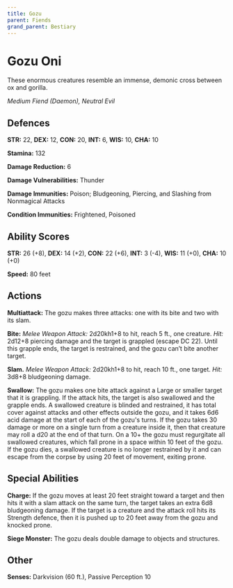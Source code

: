 ```yaml
---
title: Gozu
parent: Fiends
grand_parent: Bestiary
---
```


# Gozu Oni
These enormous creatures resemble an immense, demonic cross between ox and gorilla.

*Medium Fiend (Daemon), Neutral Evil*

## Defences
**STR:** 22, **DEX:** 12, **CON:** 20, **INT:** 6, **WIS:** 10, **CHA:** 10

**Stamina:** 132

**Damage Reduction:** 6

**Damage Vulnerabilities:** Thunder

**Damage Immunities:** Poison; Bludgeoning, Piercing, and Slashing from Nonmagical Attacks

**Condition Immunities:** Frightened, Poisoned

## Ability Scores
**STR:** 26 (+8), **DEX:** 14 (+2), **CON:** 22 (+6), **INT:** 3 (-4), **WIS:** 11 (+0), **CHA:** 10 (+0)

**Speed:** 80 feet

## Actions
**Multiattack:** The gozu makes three attacks: one with its bite and two with its slam.

**Bite:** *Melee Weapon Attack:* 2d20kh1+8 to hit, reach 5 ft., one creature. *Hit:* 2d12+8 piercing damage and the target is grappled (escape DC 22). Until this grapple ends, the target is restrained, and the gozu can’t bite another target.

**Slam.** *Melee Weapon Attack:* 2d20kh1+8 to hit, reach 10 ft., one target. *Hit:* 3d8+8 bludgeoning damage.

**Swallow:** The gozu makes one bite attack against a Large or smaller target that it is grappling. If the attack hits, the target is also swallowed and the grapple ends. A swallowed creature is blinded and restrained, it has total cover against attacks and other effects outside the gozu, and it takes 6d6 acid damage at the start of each of the gozu's turns. If the gozu takes 30 damage or more on a single turn from a creature inside it, then that creature may roll a d20 at the end of that turn. On a 10+ the gozu must regurgitate all swallowed creatures, which fall prone in a space within 10 feet of the gozu. If the gozu dies, a swallowed creature is no longer restrained by it and can escape from the corpse by using 20 feet of movement, exiting prone.

## Special Abilities
**Charge:** If the gozu moves at least 20 feet straight toward a target and then hits it with a slam attack on the same turn, the target takes an extra 6d8 bludgeoning damage. If the target is a creature and the attack roll hits its Strength defence, then it is pushed up to 20 feet away from the gozu and knocked prone.

**Siege Monster:** The gozu deals double damage to objects and structures.

## Other
**Senses:** Darkvision (60 ft.), Passive Perception 10
